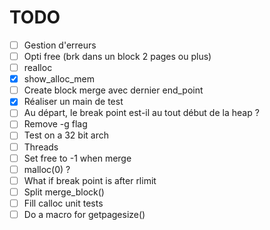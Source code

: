 # TODO

- [ ] Gestion d'erreurs
- [ ] Opti free (brk dans un block 2 pages ou plus)
- [ ] realloc
- [x] show\_alloc\_mem
- [ ] Create block merge avec dernier end\_point
- [x] Réaliser un main de test
- [ ] Au départ, le break point est-il au tout début de la heap ?
- [ ] Remove -g flag
- [ ] Test on a 32 bit arch
- [ ] Threads
- [ ] Set free to -1 when merge
- [ ] malloc(0) ?
- [ ] What if break point is after rlimit
- [ ] Split merge\_block()
- [ ] Fill calloc unit tests
- [ ] Do a macro for getpagesize()
